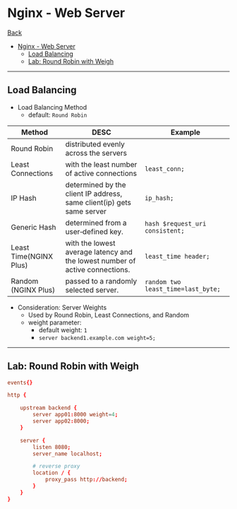 # Nginx - Web Server

[Back](../README.md)

- [Nginx - Web Server](#nginx---web-server)
  - [Load Balancing](#load-balancing)
  - [Lab: Round Robin with Weigh](#lab-round-robin-with-weigh)

---

## Load Balancing

- Load Balancing Method
  - default: `Round Robin`

| Method                 | DESC                                                                         | Example                            |
| ---------------------- | ---------------------------------------------------------------------------- | ---------------------------------- |
| Round Robin            | distributed evenly across the servers                                        |                                    |
| Least Connections      | with the least number of active connections                                  | `least_conn;`                      |
| IP Hash                | determined by the client IP address, same client(ip) gets same server        | `ip_hash;`                         |
| Generic Hash           | determined from a user‑defined key.                                          | `hash $request_uri consistent;`    |
| Least Time(NGINX Plus) | with the lowest average latency and the lowest number of active connections. | `least_time header;`               |
| Random (NGINX Plus)    | passed to a randomly selected server.                                        | `random two least_time=last_byte;` |

- Consideration: Server Weights
  - Used by Round Robin, Least Connections, and Random
  - weight parameter:
    - default weight: `1`
    - `server backend1.example.com weight=5;`

---

## Lab: Round Robin with Weigh

```conf
events{}

http {

    upstream backend {
        server app01:8000 weight=4;
        server app02:8000;
    }

    server {
        listen 8080;
        server_name localhost;

        # reverse proxy
        location / {
            proxy_pass http://backend;
        }
    }
}
```

